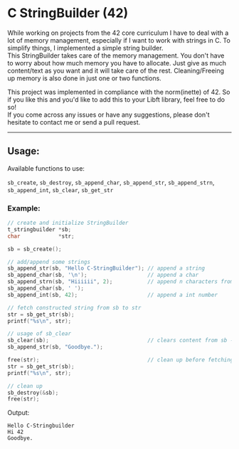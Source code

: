 # C StringBuilder (42)

While working on projects from the 42 core curriculum I have to deal with a lot of memory management, especially if I want to work with strings in C. To simplify things, I implemented a simple string builder.<br>
This StringBuilder takes care of the memory management. You don't have to worry about how much memory you have to allocate. Just give as much content/text as you want and it will take care of the rest. Cleaning/Freeing up memory is also done in just one or two functions.<br>

This project was implemented in compliance with the norm(inette) of 42. So if you like this and you'd like to add this to your Libft library, feel free to do so!<br>
If you come across any issues or have any suggestions, please don't hesitate to contact me or send a pull request.

---
## Usage: <br>
Available functions to use:

`sb_create`,
`sb_destroy`,
`sb_append_char`,
`sb_append_str`,
`sb_append_strn`,
`sb_append_int`,
`sb_clear`,
`sb_get_str`

### Example:

``` C
// create and initialize StringBuilder
t_stringbuilder *sb;
char            *str;

sb = sb_create();

// add/append some strings
sb_append_str(sb, "Hello C-StringBuilder"); // append a string
sb_append_char(sb, '\n');                   // append a char
sb_append_strn(sb, "Hiiiiii", 2);           // append n characters from the beginning of a string
sb_append_char(sb, ' ');
sb_append_int(sb, 42);                      // append a int number

// fetch constructed string from sb to str
str = sb_get_str(sb);
printf("%s\n", str);

// usage of sb_clear
sb_clear(sb);                               // clears content from sb -> str from sb is now empty!
sb_append_str(sb, "Goodbye.");

free(str);                                  // clean up before fetching from sb again
str = sb_get_str(sb);
printf("%s\n", str);

// clean up
sb_destroy(&sb);
free(str);
```
Output:
```
Hello C-Stringbuilder
Hi 42
Goodbye.
```

